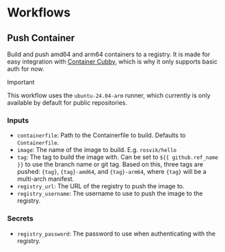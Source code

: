 # Workflows

## Push Container

Build and push amd64 and arm64 containers to a registry. It is made for easy integration with [Container Cubby](https://github.com/rosvik/container-cubby), which is why it only supports basic auth for now.

> [!IMPORTANT]
> This workflow uses the `ubuntu-24.04-arm` runner, which currently is only available by default for public repositories.

### Inputs

- `containerfile`: Path to the Containerfile to build. Defaults to `Containerfile`.
- `image`: The name of the image to build. E.g. `rosvik/hello`
- `tag`: The tag to build the image with. Can be set to `${{ github.ref_name }}` to use the branch name or git tag. Based on this, three tags are pushed: `{tag}`, `{tag}-amd64`, and `{tag}-arm64`, where `{tag}` will be a multi-arch manifest.
- `registry_url`: The URL of the registry to push the image to.
- `registry_username`: The username to use to push the image to the registry.

### Secrets

- `registry_password`: The password to use when authenticating with the registry.
